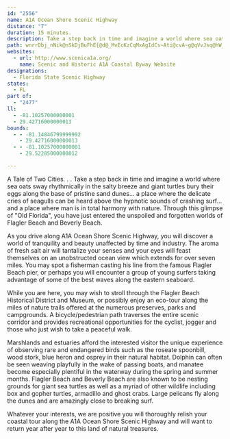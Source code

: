 ```yaml
---
id: "2556"
name: A1A Ocean Shore Scenic Highway
distance: "7"
duration: 15 minutes.
description: Take a step back in time and imagine a world where sea oats sway rhythmically in the salty breeze and giant turtles bury their eggs along the base of pristine sand dunes.
path: wnrrDbj_nNik@nSkDjBuFhE{@d@_MvEcKzCqMxAgIdCs~Ati@cvA~g@qVvJsq@hW_UlJkS`Igt@hXyu@~YgPxGwMbIoo@hW
websites:
  - url: http://www.scenica1a.org/
    name: Scenic and Historic A1A Coastal Byway Website
designations:
  - Florida State Scenic Highway
states:
  - FL
part of:
  - "2477"
ll:
  - -81.10257000000001
  - 29.42716000000013
bounds:
  - - -81.14846799999992
    - 29.42716000000013
  - - -81.10257000000001
    - 29.52285000000012

---
```


A Tale of Two Cities. . . Take a step back in time and imagine a world where sea oats sway rhythmically in the salty breeze and giant turtles bury their eggs along the base of pristine sand dunes... a place where the delicate cries of seagulls can be heard above the hypnotic sounds of crashing surf... and a place where man is in total harmony with nature. Through this glimpse of "Old Florida", you have just entered the unspoiled and forgotten worlds of Flagler Beach and Beverly Beach.

As you drive along A1A Ocean Shore Scenic Highway, you will discover a world of tranquility and beauty unaffected by time and industry. The aroma of fresh salt air will tantalize your senses and your eyes will feast themselves on an unobstructed ocean view which extends for over seven miles. You may spot a fisherman casting his line from the famous Flagler Beach pier, or perhaps you will encounter a group of young surfers taking advantage of some of the best waves along the eastern seaboard.

While you are here, you may wish to stroll through the Flagler Beach Historical District and Museum, or possibly enjoy an eco-tour along the miles of nature trails offered at the numerous preserves, parks and campgrounds. A bicycle/pedestrian path traverses the entire scenic corridor and provides recreational opportunities for the cyclist, jogger and those who just wish to take a peaceful walk.

Marshlands and estuaries afford the interested visitor the unique experience of observing rare and endangered birds such as the roseate spoonbill, wood stork, blue heron and osprey in their natural habitat. Dolphin can often be seen weaving playfully in the wake of passing boats, and manatee become especially plentiful in the waterway during the spring and summer months. Flagler Beach and Beverly Beach are also known to be nesting grounds for giant sea turtles as well as a myriad of other wildlife including box and gopher turtles, armadillo and ghost crabs. Large pelicans fly along the dunes and are amazingly close to breaking surf.

Whatever your interests, we are positive you will thoroughly relish your coastal tour along the A1A Ocean Shore Scenic Highway and will want to return year after year to this land of natural treasures.
